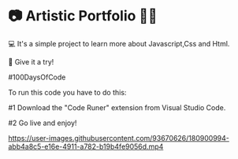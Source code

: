 # 📷 Artistic Portfolio 👨‍🎨


💻 It's a simple project to learn more about Javascript,Css and Html.

👊 Give it a try!

#100DaysOfCode

To run this code you have to do this:

#1 Download the "Code Runer" extension from Visual Studio Code.

#2 Go live and enjoy!



https://user-images.githubusercontent.com/93670626/180900994-abb4a8c5-e16e-4911-a782-b19b4fe9056d.mp4




